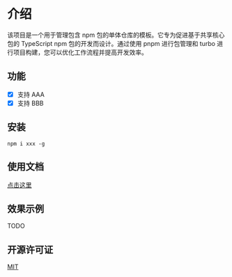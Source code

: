 # 介绍

该项目是一个用于管理包含 npm 包的单体仓库的模板。它专为促进基于共享核心包的 TypeScript npm 包的开发而设计。通过使用 pnpm 进行包管理和 turbo 进行项目构建，您可以优化工作流程并提高开发效率。

## 功能

- [x] 支持 AAA
- [x] 支持 BBB

## 安装

```
npm i xxx -g
```

## 使用文档

[点击这里](./README.md)

## 效果示例

TODO

## 开源许可证

[MIT](./LICENSE)
